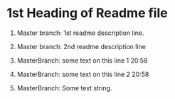 # 1st Heading of Readme file

1. Master branch: 1st readme description line.
2. Master branch: 2nd readme description line

3. MasterBranch: some text on this line 1 20:58
3. MasterBranch: some text on this line 2 20:58

4. MasterBranch: Some text string.

